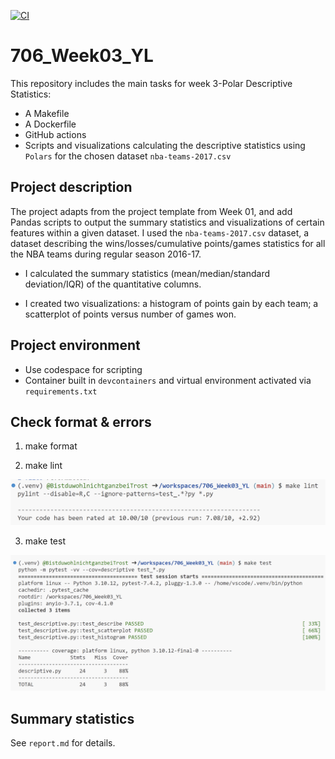 [![CI](https://github.com/nogibjj/706_Week03_YL/actions/workflows/cicd.yml/badge.svg)](https://github.com/nogibjj/706_Week03_YL/actions/workflows/cicd.yml)

# 706_Week03_YL

This repository includes the main tasks for week 3-Polar Descriptive Statistics:

* A Makefile
* A Dockerfile
* GitHub actions
* Scripts and visualizations calculating the descriptive statistics using `Polars` for the chosen dataset `nba-teams-2017.csv`

## Project description

The project adapts from the project template from Week 01, and add Pandas scripts to output the summary statistics and visualizations of certain features within a given dataset. I used the `nba-teams-2017.csv` dataset, a dataset describing the wins/losses/cumulative points/games statistics for all the NBA teams during regular season 2016-17.

* I calculated the summary statistics (mean/median/standard deviation/IQR) of the quantitative columns.

* I created two visualizations: a histogram of points gain by each team; a scatterplot of points versus number of games won.

## Project environment

* Use codespace for scripting
* Container built in `devcontainers` and virtual environment activated via `requirements.txt`

## Check format & errors

1. make format

2. make lint

![Alt text](figures/lint.png)

3. make test

![Alt text](figures/test.png)

## Summary statistics

See `report.md` for details.
